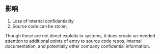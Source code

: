 ## 影响
1. Loss of internal confidentiality
2. Source code can be stolen

Though these are not direct exploits to systems, it does create un-needed attention to additional points of entry to source code repos, internal documentation, and potentially other company confidential information.